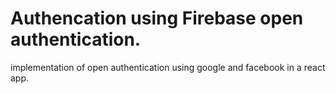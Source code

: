 # Authencation using Firebase open authentication.
implementation of open authentication using google and facebook in a react app.
